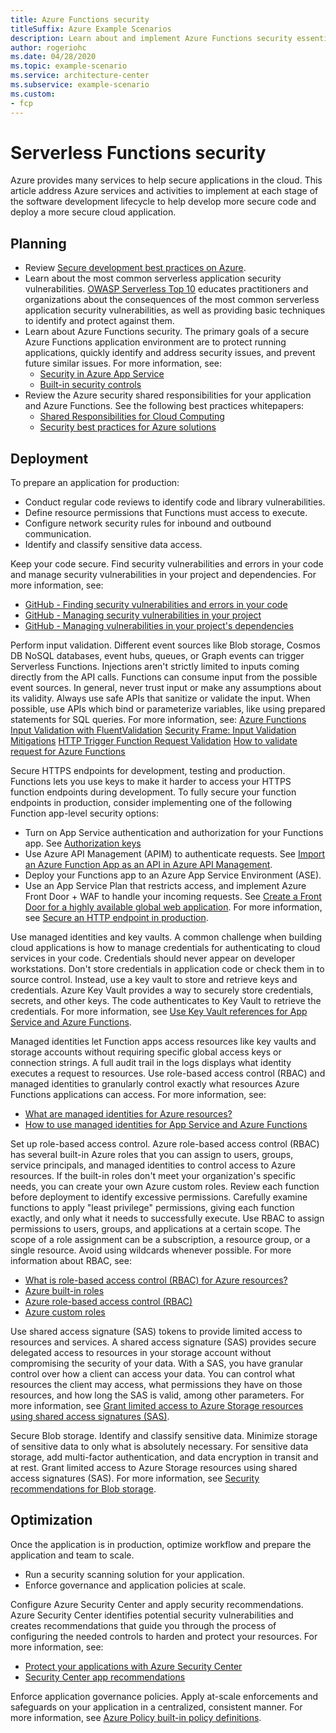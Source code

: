 ```yaml
---
title: Azure Functions security
titleSuffix: Azure Example Scenarios
description: Learn about and implement Azure Functions security essentials, secure hosting setup, and application security guidance.
author: rogeriohc
ms.date: 04/28/2020
ms.topic: example-scenario
ms.service: architecture-center
ms.subservice: example-scenario
ms.custom:
- fcp
---
```

# Serverless Functions security

Azure provides many services to help secure applications in the cloud. This article address Azure services and activities to implement at each stage of the software development lifecycle to help develop more secure code and deploy a more secure cloud application.

## Planning

- Review [Secure development best practices on Azure](https://docs.microsoft.com/azure/security/develop/secure-dev-overview).
- Learn about the most common serverless application security vulnerabilities. [OWASP Serverless Top 10](https://owasp.org/www-project-serverless-top-10/) educates practitioners and organizations about the consequences of the most common serverless application security vulnerabilities, as well as providing basic techniques to identify and protect against them.
- Learn about Azure Functions security. The primary goals of a secure Azure Functions application environment are to protect running applications, quickly identify and address security issues, and prevent future similar issues. For more information, see:
  - [Security in Azure App Service](https://docs.microsoft.com/azure/app-service/overview-security)
  - [Built-in security controls](https://docs.microsoft.com/azure/app-service/app-service-security-controls)
- Review the Azure security shared responsibilities for your application and Azure Functions. See the following best practices whitepapers:
  - [Shared Responsibilities for Cloud Computing](https://gallery.technet.microsoft.com/Shared-Responsibilities-81d0ff91)
  - [Security best practices for Azure solutions](https://azure.microsoft.com/mediahandler/files/resourcefiles/security-best-practices-for-azure-solutions/Azure%20Security%20Best%20Practices.pdf)

## Deployment

To prepare an application for production:
- Conduct regular code reviews to identify code and library vulnerabilities.
- Define resource permissions that Functions must access to execute.
- Configure network security rules for inbound and outbound communication.
- Identify and classify sensitive data access.

Keep your code secure.
Find security vulnerabilities and errors in your code and manage security vulnerabilities in your project and dependencies. For more information, see:
- [GitHub - Finding security vulnerabilities and errors in your code](https://help.github.com/en/github/finding-security-vulnerabilities-and-errors-in-your-code)
- [GitHub - Managing security vulnerabilities in your project](https://help.github.com/en/github/managing-security-vulnerabilities/managing-security-vulnerabilities-in-your-project)
- [GitHub - Managing vulnerabilities in your project's dependencies](https://help.github.com/en/github/managing-security-vulnerabilities/managing-vulnerabilities-in-your-projects-dependencies)

Perform input validation.
Different event sources like Blob storage, Cosmos DB NoSQL databases, event hubs, queues, or Graph events can trigger Serverless Functions. Injections aren't strictly limited to inputs coming directly from the API calls. Functions can consume input from the possible event sources. In general, never trust input or make any assumptions about its validity. Always use safe APIs that sanitize or validate the input. When possible, use APIs which bind or parameterize variables, like using prepared statements for SQL queries. For more information, see:
[Azure Functions Input Validation with FluentValidation](https://www.tomfaltesek.com/azure-functions-input-validation/)
[Security Frame: Input Validation Mitigations](https://docs.microsoft.com/azure/security/develop/threat-modeling-tool-input-validation)
[HTTP Trigger Function Request Validation](https://marcroussy.com/2019/06/14/http-trigger-function-request-validation/)
[How to validate request for Azure Functions](https://medium.com/@tsuyoshiushio/how-to-validate-request-for-azure-functions-e6488c028a41)

Secure HTTPS endpoints for development, testing and production.
Functions lets you use keys to make it harder to access your HTTPS function endpoints during development. To fully secure your function endpoints in production, consider implementing one of the following Function app-level security options:
- Turn on App Service authentication and authorization for your Functions app. See [Authorization keys](https://docs.microsoft.com/azure/azure-functions/functions-bindings-http-webhook-trigger?tabs=csharp#authorization-keys)
- Use Azure API Management (APIM) to authenticate requests. See [Import an Azure Function App as an API in Azure API Management](https://docs.microsoft.com/azure/api-management/import-function-app-as-api).
- Deploy your Functions app to an Azure App Service Environment (ASE).
- Use an App Service Plan that restricts access, and implement Azure Front Door + WAF to handle your incoming requests. See [Create a Front Door for a highly available global web application](https://docs.microsoft.com/azure/frontdoor/quickstart-create-front-door).
For more information, see [Secure an HTTP endpoint in production](https://docs.microsoft.com/azure/azure-functions/functions-bindings-http-webhook-trigger?tabs=csharp#secure-an-http-endpoint-in-production).

Use managed identities and key vaults.
A common challenge when building cloud applications is how to manage credentials for authenticating to cloud services in your code. Credentials should never appear on developer workstations. Don't store credentials in application code or check them in to source control. Instead, use a key vault to store and retrieve keys and credentials. Azure Key Vault provides a way to securely store credentials, secrets, and other keys. The code authenticates to Key Vault to retrieve the credentials. For more information, see [Use Key Vault references for App Service and Azure Functions](https://docs.microsoft.com/azure/app-service/app-service-key-vault-references).

Managed identities let Function apps access resources like key vaults and storage accounts without requiring specific global access keys or connection strings. A full audit trail in the logs displays what identity executes a request to resources. Use role-based access control (RBAC) and managed identities to granularly control exactly what resources Azure Functions applications can access. For more information, see:
- [What are managed identities for Azure resources?](https://docs.microsoft.com/azure/active-directory/managed-identities-azure-resources/overview)
- [How to use managed identities for App Service and Azure Functions](https://docs.microsoft.com/azure/app-service/overview-managed-identity)

Set up role-based access control.
Azure role-based access control (RBAC) has several built-in Azure roles that you can assign to users, groups, service principals, and managed identities to control access to Azure resources. If the built-in roles don't meet your organization's specific needs, you can create your own Azure custom roles. Review each function before deployment to identify excessive permissions. Carefully examine functions to apply "least privilege" permissions, giving each function exactly, and only what it needs to successfully execute. Use RBAC to assign permissions to users, groups, and applications at a certain scope. The scope of a role assignment can be a subscription, a resource group, or a single resource. Avoid using wildcards whenever possible. For more information about RBAC, see:
- [What is role-based access control (RBAC) for Azure resources?](https://docs.microsoft.com/azure/role-based-access-control/overview)
- [Azure built-in roles](https://docs.microsoft.com/azure/role-based-access-control/built-in-roles)
- [Azure role-based access control (RBAC)](https://docs.microsoft.com/azure/role-based-access-control/overview)
- [Azure custom roles](https://docs.microsoft.com/azure/role-based-access-control/custom-roles)

Use shared access signature (SAS) tokens to provide limited access to resources and services.
A shared access signature (SAS) provides secure delegated access to resources in your storage account without compromising the security of your data. With a SAS, you have granular control over how a client can access your data. You can control what resources the client may access, what permissions they have on those resources, and how long the SAS is valid, among other parameters. For more information, see [Grant limited access to Azure Storage resources using shared access signatures (SAS)](https://docs.microsoft.com/azure/storage/common/storage-sas-overview).

Secure Blob storage.
Identify and classify sensitive data. Minimize storage of sensitive data to only what is absolutely necessary. For sensitive data storage, add multi-factor authentication, and data encryption in transit and at rest. Grant limited access to Azure Storage resources using shared access signatures (SAS). For more information, see [Security recommendations for Blob storage](https://docs.microsoft.com/azure/storage/blobs/security-recommendations).

## Optimization

Once the application is in production, optimize workflow and prepare the application and team to scale.
- Run a security scanning solution for your application.
- Enforce governance and application policies at scale.

Configure Azure Security Center and apply security recommendations.
Azure Security Center identifies potential security vulnerabilities and creates recommendations that guide you through the process of configuring the needed controls to harden and protect your resources. For more information, see:
- [Protect your applications with Azure Security Center](https://docs.microsoft.com/azure/security-center/security-center-virtual-machine-protection#app-services)
- [Security Center app recommendations](https://docs.microsoft.com/azure/security-center/recommendations-reference#recs-computeapp)

Enforce application governance policies.
Apply at-scale enforcements and safeguards on your application in a centralized, consistent manner. For more information, see [Azure Policy built-in policy definitions](https://docs.microsoft.com/azure/governance/policy/samples/built-in-policies).

